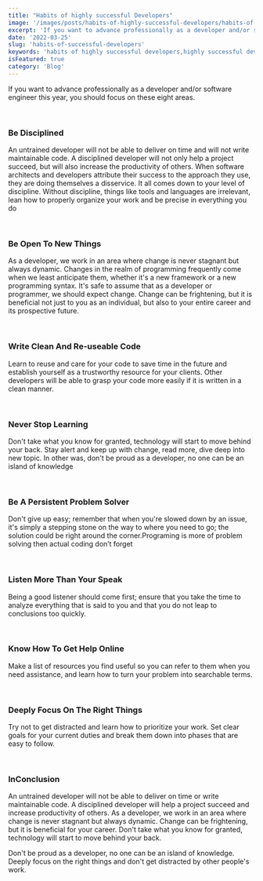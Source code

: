 ```yaml
---
title: "Habits of highly successful Developers"
image: '/images/posts/habits-of-highly-successful-developers/habits-of-highly-successful-developers.jpg'
excerpt: 'If you want to advance professionally as a developer and/or software engineer this year, you should focus on these eight areas.' 
date: '2022-03-25'
slug: 'habits-of-successful-developers'
keywords: 'habits of highly successful developers,highly successful developers, successful developers'
isFeatured: true
category: 'Blog'
---
```


If you want to advance professionally as a developer and/or software engineer this year, you should focus on these eight areas.

&nbsp;


### Be Disciplined

An untrained developer will not be able to deliver on time and will not write maintainable code. A disciplined developer will not only help a project succeed, but will also increase the productivity of others. When software architects and developers attribute their success to the approach they use, they are doing themselves a disservice. It all comes down to your level of discipline. Without discipline, things like tools and languages are irrelevant, lean how to properly organize your work and be precise in everything you do 

&nbsp;

### Be Open To New Things

As a developer, we work in an area where change is never stagnant but always dynamic. Changes in the realm of programming frequently come when we least anticipate them, whether it's a new framework or a new programming syntax. It's safe to assume that as a developer or programmer, we should expect change. Change can be frightening, but it is beneficial not just to you as an individual, but also to your entire career and its prospective future.

&nbsp;

### Write Clean And Re-useable Code

Learn to reuse and care for your code to save time in the future and establish yourself as a trustworthy resource for your clients. Other developers will be able to grasp your code more easily if it is written in a clean manner.

&nbsp;

### Never Stop Learning

Don't take what you know for granted, technology will start to move behind your back. Stay alert and keep up with change, read more, dive deep into new topic. In other was, don't be proud as a developer, no one can be an island of knowledge

&nbsp;

### Be A Persistent Problem Solver

Don't give up easy; remember that when you're slowed down by an issue, it's simply a stepping stone on the way to where you need to go; the solution could be right around the corner.Programing is more of problem solving then actual coding don’t forget 

&nbsp;

### Listen More Than Your Speak

Being a good listener should come first; ensure that you take the time to analyze everything that is said to you and that you do not leap to conclusions too quickly.

&nbsp;

### Know How To Get Help Online

Make a list of resources you find useful so you can refer to them when you need assistance, and learn how to turn your problem into searchable terms.

&nbsp;

### Deeply Focus On The Right Things

Try not to get distracted and learn how to prioritize your work. Set clear goals for your current duties and break them down into phases that are easy to follow.

&nbsp;
### **InConclusion**
An untrained developer will not be able to deliver on time or write maintainable code. A disciplined developer will help a project succeed and increase productivity of others. As a developer, we work in an area where change is never stagnant but always dynamic. Change can be frightening, but it is beneficial for your career. Don't take what you know for granted, technology will start to move behind your back.

Don't be proud as a developer, no one can be an island of knowledge. Deeply focus on the right things and don't get distracted by other people's work.